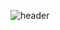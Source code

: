 
![header](https://capsule-render.vercel.app/api?type=waving&color=auto&height=300&section=header&text=JunwonBANG&fontSize=90)
